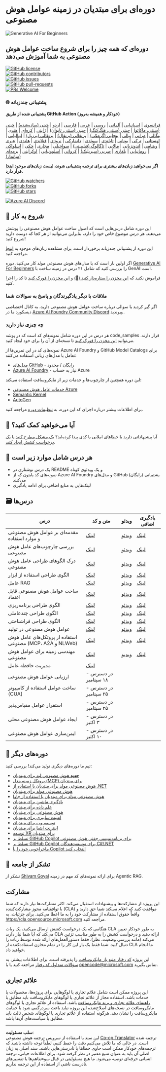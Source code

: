 <!--
CO_OP_TRANSLATOR_METADATA:
{
  "original_hash": "0c6a7a65974383f8467bb6adf3d34bc5",
  "translation_date": "2025-09-29T20:50:25+00:00",
  "source_file": "README.md",
  "language_code": "fa"
}
-->
# دوره‌ای برای مبتدیان در زمینه عوامل هوش مصنوعی

![Generative AI For Beginners](../../translated_images/repo-thumbnailv2.06f4a48036fde647f6ba4eb19f5651babe59bb30e972748afb349e47725d7601.fa.png)

## دوره‌ای که همه چیز را برای شروع ساخت عوامل هوش مصنوعی به شما آموزش می‌دهد

[![GitHub license](https://img.shields.io/github/license/microsoft/ai-agents-for-beginners.svg)](https://github.com/microsoft/ai-agents-for-beginners/blob/master/LICENSE?WT.mc_id=academic-105485-koreyst)  
[![GitHub contributors](https://img.shields.io/github/contributors/microsoft/ai-agents-for-beginners.svg)](https://GitHub.com/microsoft/ai-agents-for-beginners/graphs/contributors/?WT.mc_id=academic-105485-koreyst)  
[![GitHub issues](https://img.shields.io/github/issues/microsoft/ai-agents-for-beginners.svg)](https://GitHub.com/microsoft/ai-agents-for-beginners/issues/?WT.mc_id=academic-105485-koreyst)  
[![GitHub pull-requests](https://img.shields.io/github/issues-pr/microsoft/ai-agents-for-beginners.svg)](https://GitHub.com/microsoft/ai-agents-for-beginners/pulls/?WT.mc_id=academic-105485-koreyst)  
[![PRs Welcome](https://img.shields.io/badge/PRs-welcome-brightgreen.svg?style=flat-square)](http://makeapullrequest.com?WT.mc_id=academic-105485-koreyst)  

### 🌐 پشتیبانی چندزبانه

#### پشتیبانی شده از طریق GitHub Action (خودکار و همیشه به‌روز)

[فرانسوی](../fr/README.md) | [اسپانیایی](../es/README.md) | [آلمانی](../de/README.md) | [روسی](../ru/README.md) | [عربی](../ar/README.md) | [فارسی](./README.md) | [اردو](../ur/README.md) | [چینی (ساده‌شده)](../zh/README.md) | [چینی (سنتی، ماکائو)](../mo/README.md) | [چینی (سنتی، هنگ‌کنگ)](../hk/README.md) | [چینی (سنتی، تایوان)](../tw/README.md) | [ژاپنی](../ja/README.md) | [کره‌ای](../ko/README.md) | [هندی](../hi/README.md) | [بنگالی](../bn/README.md) | [مراتی](../mr/README.md) | [نپالی](../ne/README.md) | [پنجابی (گرمکی)](../pa/README.md) | [پرتغالی (پرتغال)](../pt/README.md) | [پرتغالی (برزیل)](../br/README.md) | [ایتالیایی](../it/README.md) | [لهستانی](../pl/README.md) | [ترکی](../tr/README.md) | [یونانی](../el/README.md) | [تایلندی](../th/README.md) | [سوئدی](../sv/README.md) | [دانمارکی](../da/README.md) | [نروژی](../no/README.md) | [فنلاندی](../fi/README.md) | [هلندی](../nl/README.md) | [عبری](../he/README.md) | [ویتنامی](../vi/README.md) | [اندونزیایی](../id/README.md) | [مالایی](../ms/README.md) | [تاگالوگ (فیلیپینی)](../tl/README.md) | [سواحیلی](../sw/README.md) | [مجاری](../hu/README.md) | [چکی](../cs/README.md) | [اسلواکی](../sk/README.md) | [رومانیایی](../ro/README.md) | [بلغاری](../bg/README.md) | [صربی (سیریلیک)](../sr/README.md) | [کرواتی](../hr/README.md) | [اسلوونیایی](../sl/README.md) | [اوکراینی](../uk/README.md) | [برمه‌ای (میانمار)](../my/README.md)

**اگر می‌خواهید زبان‌های بیشتری برای ترجمه پشتیبانی شوند، لیست زبان‌های موجود [اینجا](https://github.com/Azure/co-op-translator/blob/main/getting_started/supported-languages.md) قرار دارد.**

[![GitHub watchers](https://img.shields.io/github/watchers/microsoft/ai-agents-for-beginners.svg?style=social&label=Watch)](https://GitHub.com/microsoft/ai-agents-for-beginners/watchers/?WT.mc_id=academic-105485-koreyst)  
[![GitHub forks](https://img.shields.io/github/forks/microsoft/ai-agents-for-beginners.svg?style=social&label=Fork)](https://GitHub.com/microsoft/ai-agents-for-beginners/network/?WT.mc_id=academic-105485-koreyst)  
[![GitHub stars](https://img.shields.io/github/stars/microsoft/ai-agents-for-beginners.svg?style=social&label=Star)](https://GitHub.com/microsoft/ai-agents-for-beginners/stargazers/?WT.mc_id=academic-105485-koreyst)  

[![Azure AI Discord](https://dcbadge.limes.pink/api/server/kzRShWzttr)](https://discord.gg/kzRShWzttr)

## 🌱 شروع به کار

این دوره شامل درس‌هایی است که اصول ساخت عوامل هوش مصنوعی را پوشش می‌دهند. هر درس موضوع خاص خود را دارد، بنابراین می‌توانید از هر کجا که دوست دارید شروع کنید!

این دوره از پشتیبانی چندزبانه برخوردار است. برای مشاهده زبان‌های موجود به [اینجا](../..) مراجعه کنید.

اگر اولین بار است که با مدل‌های هوش مصنوعی مولد کار می‌کنید، دوره [Generative AI For Beginners](https://aka.ms/genai-beginners) را بررسی کنید که شامل ۲۱ درس در زمینه ساخت با GenAI است.

فراموش نکنید که [این مخزن را ستاره‌دار کنید (🌟)](https://docs.github.com/en/get-started/exploring-projects-on-github/saving-repositories-with-stars?WT.mc_id=academic-105485-koreyst) و [این مخزن را فورک کنید](https://github.com/microsoft/ai-agents-for-beginners/fork) تا کد را اجرا کنید.

### ملاقات با دیگر یادگیرندگان و پاسخ به سوالات شما

اگر گیر کردید یا سوالی درباره ساخت عوامل هوش مصنوعی دارید، به کانال اختصاصی دیسکورد ما در [Azure AI Foundry Community Discord](https://aka.ms/ai-agents/discord) بپیوندید.

### چه چیزی نیاز دارید

هر درس در این دوره شامل نمونه‌های کد است که در پوشه code_samples قرار دارند. می‌توانید [این مخزن را فورک کنید](https://github.com/microsoft/ai-agents-for-beginners/fork) تا نسخه‌ای از آن را برای خود ایجاد کنید.

نمونه‌های کد در این تمرین‌ها از Azure AI Foundry و GitHub Model Catalogs برای تعامل با مدل‌های زبانی استفاده می‌کنند:

- [مدل‌های GitHub](https://aka.ms/ai-agents-beginners/github-models) - رایگان / محدود  
- [Azure AI Foundry](https://aka.ms/ai-agents-beginners/ai-foundry) - نیاز به حساب Azure  

این دوره همچنین از چارچوب‌ها و خدمات زیر از مایکروسافت استفاده می‌کند:

- [خدمات عامل هوش مصنوعی Azure](https://aka.ms/ai-agents-beginners/ai-agent-service)  
- [Semantic Kernel](https://aka.ms/ai-agents-beginners/semantic-kernel)  
- [AutoGen](https://aka.ms/ai-agents/autogen)  

برای اطلاعات بیشتر درباره اجرای کد این دوره، به [تنظیمات دوره](./00-course-setup/README.md) مراجعه کنید.

## 🙏 آیا می‌خواهید کمک کنید؟

آیا پیشنهاداتی دارید یا خطاهای املایی یا کدی پیدا کرده‌اید؟ [یک مشکل مطرح کنید](https://github.com/microsoft/ai-agents-for-beginners/issues?WT.mc_id=academic-105485-koreyst) یا [یک درخواست کشش ایجاد کنید](https://github.com/microsoft/ai-agents-for-beginners/pulls?WT.mc_id=academic-105485-koreyst).

## 📂 هر درس شامل موارد زیر است

- یک درس نوشتاری در README و یک ویدئوی کوتاه  
- نمونه‌های کد پایتون که از Azure AI Foundry و مدل‌های GitHub (رایگان) پشتیبانی می‌کنند  
- لینک‌هایی به منابع اضافی برای ادامه یادگیری  

## 🗃️ درس‌ها

| **درس**                                     | **متن و کد**                                      | **ویدئو**                                                  | **یادگیری اضافی**                                                                     |
|---------------------------------------------|--------------------------------------------------|------------------------------------------------------------|---------------------------------------------------------------------------------------|
| مقدمه‌ای بر عوامل هوش مصنوعی و موارد استفاده | [لینک](./01-intro-to-ai-agents/README.md)        | [ویدئو](https://youtu.be/3zgm60bXmQk?si=z8QygFvYQv-9WtO1)   | [لینک](https://aka.ms/ai-agents-beginners/collection?WT.mc_id=academic-105485-koreyst) |
| بررسی چارچوب‌های عامل هوش مصنوعی            | [لینک](./02-explore-agentic-frameworks/README.md)| [ویدئو](https://youtu.be/ODwF-EZo_O8?si=Vawth4hzVaHv-u0H)   | [لینک](https://aka.ms/ai-agents-beginners/collection?WT.mc_id=academic-105485-koreyst) |
| درک الگوهای طراحی عامل هوش مصنوعی           | [لینک](./03-agentic-design-patterns/README.md)   | [ویدئو](https://youtu.be/m9lM8qqoOEA?si=BIzHwzstTPL8o9GF)   | [لینک](https://aka.ms/ai-agents-beginners/collection?WT.mc_id=academic-105485-koreyst) |
| الگوی طراحی استفاده از ابزار                | [لینک](./04-tool-use/README.md)                  | [ویدئو](https://youtu.be/vieRiPRx-gI?si=2z6O2Xu2cu_Jz46N)   | [لینک](https://aka.ms/ai-agents-beginners/collection?WT.mc_id=academic-105485-koreyst) |
| عامل RAG                                     | [لینک](./05-agentic-rag/README.md)               | [ویدئو](https://youtu.be/WcjAARvdL7I?si=gKPWsQpKiIlDH9A3)   | [لینک](https://aka.ms/ai-agents-beginners/collection?WT.mc_id=academic-105485-koreyst) |
| ساخت عوامل هوش مصنوعی قابل اعتماد           | [لینک](./06-building-trustworthy-agents/README.md)| [ویدئو](https://youtu.be/iZKkMEGBCUQ?si=jZjpiMnGFOE9L8OK)   | [لینک](https://aka.ms/ai-agents-beginners/collection?WT.mc_id=academic-105485-koreyst) |
| الگوی طراحی برنامه‌ریزی                     | [لینک](./07-planning-design/README.md)           | [ویدئو](https://youtu.be/kPfJ2BrBCMY?si=6SC_iv_E5-mzucnC)   | [لینک](https://aka.ms/ai-agents-beginners/collection?WT.mc_id=academic-105485-koreyst) |
| الگوی طراحی چندعاملی                        | [لینک](./08-multi-agent/README.md)               | [ویدئو](https://youtu.be/V6HpE9hZEx0?si=rMgDhEu7wXo2uo6g)   | [لینک](https://aka.ms/ai-agents-beginners/collection?WT.mc_id=academic-105485-koreyst) |
| الگوی طراحی فراشناختی                       | [لینک](./09-metacognition/README.md)             | [ویدئو](https://youtu.be/His9R6gw6Ec?si=8gck6vvdSNCt6OcF)   | [لینک](https://aka.ms/ai-agents-beginners/collection?WT.mc_id=academic-105485-koreyst) |
| عوامل هوش مصنوعی در تولید                   | [لینک](./10-ai-agents-production/README.md)      | [ویدئو](https://youtu.be/l4TP6IyJxmQ?si=31dnhexRo6yLRJDl)   | [لینک](https://aka.ms/ai-agents-beginners/collection?WT.mc_id=academic-105485-koreyst) |
| استفاده از پروتکل‌های عامل هوش مصنوعی (MCP، A2A و NLWeb) | [لینک](./11-agentic-protocols/README.md)         | [ویدئو](https://youtu.be/X-Dh9R3Opn8)                       | [لینک](https://aka.ms/ai-agents-beginners/collection?WT.mc_id=academic-105485-koreyst) |
| مهندسی زمینه برای عوامل هوش مصنوعی            | [لینک](./12-context-engineering/README.md)         | [ویدیو](https://youtu.be/F5zqRV7gEag)                                 | [لینک](https://aka.ms/ai-agents-beginners/collection?WT.mc_id=academic-105485-koreyst) |
| مدیریت حافظه عامل                              | [لینک](./13-agent-memory/README.md)     |                                                            |                                                                                        |
| ارزیابی عوامل هوش مصنوعی                       | در دسترس - ۱۸ سپتامبر                              |                                                            |                                                                                        |
| ساخت عوامل استفاده از کامپیوتر (CUA)           | در دسترس - ۲۵ سپتامبر                              |                                                            |                                                                                        |
| استقرار عوامل مقیاس‌پذیر                        | در دسترس - ۲۵ سپتامبر                              |                                                            |                                                                                        |
| ایجاد عوامل هوش مصنوعی محلی                    | در دسترس - ۳ اکتبر                                 |                                                            |                                                                                        |
| ایمن‌سازی عوامل هوش مصنوعی                     | در دسترس - ۱۰ اکتبر                                |                                                            |                                                                                        |

## 🎒 دوره‌های دیگر

تیم ما دوره‌های دیگری تولید می‌کند! بررسی کنید:

- [**جدید** هوش مصنوعی لبه برای مبتدیان](https://github.com/microsoft/edgeai-for-beginners?WT.mc_id=academic-105485-koreyst)
- [پروتکل زمینه مدل (MCP) برای مبتدیان](https://github.com/microsoft/mcp-for-beginners?WT.mc_id=academic-105485-koreyst)
- [هوش مصنوعی مولد برای مبتدیان با استفاده از .NET](https://github.com/microsoft/Generative-AI-for-beginners-dotnet?WT.mc_id=academic-105485-koreyst)
- [هوش مصنوعی مولد برای مبتدیان](https://github.com/microsoft/generative-ai-for-beginners?WT.mc_id=academic-105485-koreyst)
- [هوش مصنوعی مولد برای مبتدیان با استفاده از جاوا](https://github.com/microsoft/generative-ai-for-beginners-java?WT.mc_id=academic-105485-koreyst)
- [یادگیری ماشین برای مبتدیان](https://aka.ms/ml-beginners?WT.mc_id=academic-105485-koreyst)
- [علم داده برای مبتدیان](https://aka.ms/datascience-beginners?WT.mc_id=academic-105485-koreyst)
- [هوش مصنوعی برای مبتدیان](https://aka.ms/ai-beginners?WT.mc_id=academic-105485-koreyst)
- [امنیت سایبری برای مبتدیان](https://github.com/microsoft/Security-101??WT.mc_id=academic-96948-sayoung)
- [توسعه وب برای مبتدیان](https://aka.ms/webdev-beginners?WT.mc_id=academic-105485-koreyst)
- [اینترنت اشیا برای مبتدیان](https://aka.ms/iot-beginners?WT.mc_id=academic-105485-koreyst)
- [توسعه XR برای مبتدیان](https://github.com/microsoft/xr-development-for-beginners?WT.mc_id=academic-105485-koreyst)
- [تسلط بر GitHub Copilot برای برنامه‌نویسی جفتی هوش مصنوعی](https://aka.ms/GitHubCopilotAI?WT.mc_id=academic-105485-koreyst)
- [تسلط بر GitHub Copilot برای توسعه‌دهندگان C#/.NET](https://github.com/microsoft/mastering-github-copilot-for-dotnet-csharp-developers?WT.mc_id=academic-105485-koreyst)
- [ماجراجویی خود را با Copilot انتخاب کنید](https://github.com/microsoft/CopilotAdventures?WT.mc_id=academic-105485-koreyst)

## 🌟 تشکر از جامعه

تشکر از [Shivam Goyal](https://www.linkedin.com/in/shivam2003/) برای ارائه نمونه‌های کد مهم در زمینه Agentic RAG.

## مشارکت

این پروژه از مشارکت‌ها و پیشنهادات استقبال می‌کند. اکثر مشارکت‌ها نیاز دارند که شما با توافقنامه مجوز مشارکت‌کننده (CLA) موافقت کنید که اعلام می‌کند شما حق دارید و واقعاً حقوق استفاده از مشارکت خود را به ما اعطا می‌کنید. برای جزئیات، به <https://cla.opensource.microsoft.com> مراجعه کنید.

هنگامی که یک درخواست کشش ارسال می‌کنید، یک ربات CLA به طور خودکار تعیین می‌کند که آیا شما نیاز دارید CLA ارائه دهید و درخواست کشش را به طور مناسب تزئین می‌کند (مانند بررسی وضعیت، نظر). فقط دستورالعمل‌های ارائه شده توسط ربات را دنبال کنید. شما فقط یک بار این کار را در تمام مخازن استفاده‌کننده از CLA ما انجام خواهید داد.

این پروژه [کد رفتار منبع باز مایکروسافت](https://opensource.microsoft.com/codeofconduct/) را پذیرفته است.
برای اطلاعات بیشتر، به [سؤالات متداول کد رفتار](https://opensource.microsoft.com/codeofconduct/faq/) مراجعه کنید یا با [opencode@microsoft.com](mailto:opencode@microsoft.com) تماس بگیرید.

## علائم تجاری

این پروژه ممکن است شامل علائم تجاری یا لوگوهایی برای پروژه‌ها، محصولات یا خدمات باشد. استفاده مجاز از علائم تجاری یا لوگوهای مایکروسافت باید مطابق با [راهنمای علائم تجاری و برند مایکروسافت](https://www.microsoft.com/legal/intellectualproperty/trademarks/usage/general) باشد.
استفاده از علائم تجاری یا لوگوهای مایکروسافت در نسخه‌های اصلاح‌شده این پروژه نباید باعث سردرگمی شود یا حمایت مایکروسافت را نشان دهد.
هرگونه استفاده از علائم تجاری یا لوگوهای شخص ثالث باید مطابق با سیاست‌های آن‌ها باشد.

---

**سلب مسئولیت**:  
این سند با استفاده از سرویس ترجمه هوش مصنوعی [Co-op Translator](https://github.com/Azure/co-op-translator) ترجمه شده است. در حالی که ما تلاش می‌کنیم دقت را حفظ کنیم، لطفاً توجه داشته باشید که ترجمه‌های خودکار ممکن است حاوی خطاها یا نادرستی‌هایی باشند. سند اصلی به زبان اصلی آن باید به عنوان منبع معتبر در نظر گرفته شود. برای اطلاعات حیاتی، ترجمه انسانی حرفه‌ای توصیه می‌شود. ما هیچ مسئولیتی در قبال سوءتفاهم‌ها یا تفسیرهای نادرست ناشی از استفاده از این ترجمه نداریم.